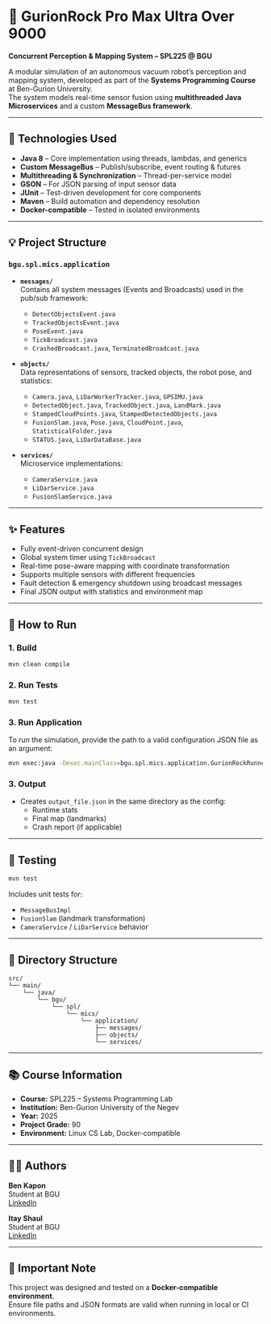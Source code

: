 # 🤖 GurionRock Pro Max Ultra Over 9000  
**Concurrent Perception & Mapping System – SPL225 @ BGU**

A modular simulation of an autonomous vacuum robot’s perception and mapping system, developed as part of the **Systems Programming Course** at Ben-Gurion University.  
The system models real-time sensor fusion using **multithreaded Java Microservices** and a custom **MessageBus framework**.

---

## 🔧 Technologies Used
- **Java 8** – Core implementation using threads, lambdas, and generics  
- **Custom MessageBus** – Publish/subscribe, event routing & futures  
- **Multithreading & Synchronization** – Thread-per-service model  
- **GSON** – For JSON parsing of input sensor data  
- **JUnit** – Test-driven development for core components  
- **Maven** – Build automation and dependency resolution  
- **Docker-compatible** – Tested in isolated environments  

---

## 💡 Project Structure

### `bgu.spl.mics.application`
- **`messages/`**  
  Contains all system messages (Events and Broadcasts) used in the pub/sub framework:
  - `DetectObjectsEvent.java`
  - `TrackedObjectsEvent.java`
  - `PoseEvent.java`
  - `TickBroadcast.java`
  - `CrashedBroadcast.java`, `TerminatedBroadcast.java`

- **`objects/`**  
  Data representations of sensors, tracked objects, the robot pose, and statistics:
  - `Camera.java`, `LiDarWorkerTracker.java`, `GPSIMU.java`
  - `DetectedObject.java`, `TrackedObject.java`, `LandMark.java`
  - `StampedCloudPoints.java`, `StampedDetectedObjects.java`
  - `FusionSlam.java`, `Pose.java`, `CloudPoint.java`, `StatisticalFolder.java`
  - `STATUS.java`, `LiDarDataBase.java`

- **`services/`**  
  Microservice implementations:
  - `CameraService.java`
  - `LiDarService.java`
  - `FusionSlamService.java`

---

## ✨ Features
- Fully event-driven concurrent design  
- Global system timer using `TickBroadcast`  
- Real-time pose-aware mapping with coordinate transformation  
- Supports multiple sensors with different frequencies  
- Fault detection & emergency shutdown using broadcast messages  
- Final JSON output with statistics and environment map  

---

## 🚀 How to Run

### 1. Build
```bash
mvn clean compile
```

### 2. Run Tests
```bash
mvn test
```

### 3. Run Application
To run the simulation, provide the path to a valid configuration JSON file as an argument:
```bash
mvn exec:java -Dexec.mainClass=bgu.spl.mics.application.GurionRockRunner -Dexec.args="/path/to/configuration_file.json"
```

### 3. Output
- Creates `output_file.json` in the same directory as the config:
  - Runtime stats
  - Final map (landmarks)
  - Crash report (if applicable)

---


## 🧪 Testing
```bash
mvn test
```
Includes unit tests for:
- `MessageBusImpl`
- `FusionSlam` (landmark transformation)
- `CameraService` / `LiDarService` behavior

---
## 📁 Directory Structure
```
src/
└── main/
    └── java/
        └── bgu/
            └── spl/
                └── mics/
                    └── application/
                        ├── messages/
                        ├── objects/
                        └── services/
```

---

## 📚 Course Information
- **Course:** SPL225 – Systems Programming Lab  
- **Institution:** Ben-Gurion University of the Negev  
- **Year:** 2025  
- **Project Grade:** 90  
- **Environment:** Linux CS Lab, Docker-compatible  

---

## 🧑‍💻 Authors

**Ben Kapon**  
Student at BGU  
[LinkedIn](https://www.linkedin.com/in/ben-kapon1/)

**Itay Shaul**  
Student at BGU  
[LinkedIn](https://www.linkedin.com/in/itay-shaul/)

---

## 📝 Important Note
This project was designed and tested on a **Docker-compatible environment**.  
Ensure file paths and JSON formats are valid when running in local or CI environments.
